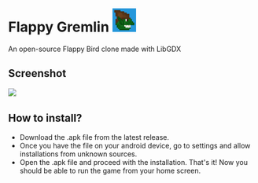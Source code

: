 # Flappy Gremlin <img src="assets/logo.png" width=48 height=48>
An open-source Flappy Bird clone made with LibGDX

## Screenshot
<img width=50% height=auto src="https://github.com/user-attachments/assets/111a5f3c-a849-4a4d-9741-b34ed5aaf11a">

## How to install?
- Download the .apk file from the latest release.
- Once you have the file on your android device, go to settings and allow installations from unknown sources.
- Open the .apk file and proceed with the installation.
That's it! Now you should be able to run the game from your home screen.
